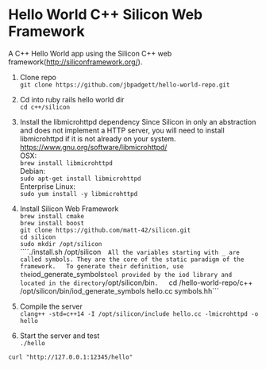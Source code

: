# Hello World C++ Silicon Web Framework

A C++ Hello World app using the Silicon C++ web framework(<http://siliconframework.org/>).  

1. Clone repo  
```git clone https://github.com/jbpadgett/hello-world-repo.git```  

2. Cd into ruby rails hello world dir  
```cd c++/silicon```  

3. Install the libmicrohttpd dependency
Since Silicon in only an abstraction and does not implement a HTTP server, you will need to install libmicrohttpd if it is not already on your system.
<https://www.gnu.org/software/libmicrohttpd/>  
OSX:  
```brew install libmicrohttpd```  
Debian:  
```sudo apt-get install libmicrohttpd```  
Enterprise Linux:  
```sudo yum install -y libmicrohttpd```  

4. Install Silicon Web Framework  
```brew install cmake```  
```brew install boost ```  
```git clone https://github.com/matt-42/silicon.git```  
```cd silicon```  
```sudo mkdir /opt/silicon```  
````./install.sh /opt/silicon```  
All the variables starting with _ are called symbols. They are the core of the static paradigm of the framework.  
To generate their definition, use the ```iod_generate_symbols``` tool provided by the iod library and located in the directory ```/opt/silicon/bin```.  
```cd /hello-world-repo/c++```  
```/opt/silicon/bin/iod_generate_symbols hello.cc symbols.hh```  

5. Compile the server  
```clang++ -std=c++14 -I /opt/silicon/include hello.cc -lmicrohttpd -o hello```  

6. Start the server and test  
```./hello```  

```curl "http://127.0.0.1:12345/hello"```  





